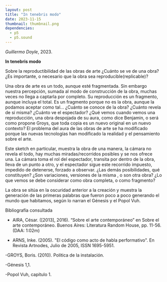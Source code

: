 ```yaml
---
layout: post
title: "In tenebris modo"
date: 2023-11-15
thumbnail: thumbnail.png
dependencies:
  - p5
  - p5.sound
---
```


<div id="div-sketch">
  <script type="text/javascript" src="sketch.js"></script>
</div>

_Guillermo Doyle_, 2023.

**In tenebris modo**




Sobre la reproductibilidad de las obras de arte 
¿Cuánto se ve de una obra? ¿Es importante, o necesario que la obra sea reproducible(replicable)?

Una obra de arte es un todo, aunque esté fragmentada. Sin embargo nuestra percepción, sumada al modo de construcción de la obra, muchas veces no llega a captarla por completo.
Su reproducción es un fragmento, aunque incluya el total. Es un fragmento porque no es la obra, aunque la podamos aceptar como tal… 
¿Cuánto se conoce de la obra? ¿Cuánto revela de sí misma? ¿Cuánto ve el espectador? ¿Qué vemos cuando vemos una reproducción, una obra despojada de su aura, como dice Benjamin, o será como propone Groys, que toda copia es un nuevo original en un nuevo contexto? El problema del aura de las obras de arte se ha modificado porque las nuevas tecnologías han modificado la realidad y el pensamiento sobre el arte.

Este sketch en particular, muestra la obra de una manera, la cámara no revela el todo, hay muchas miradas/recorridos posibles y se nos ofrece una. La cámara toma el rol del espectador, transita por dentro de la obra, lleva de un punto a otro, y el espectador sigue este recorrido impuesto, impedido de detenerse, forzado a observar.
¿Las demás posibilidades, qué constituyen? ¿Son variaciones, versiones de la misma , o son otra obra? ¿Lo que vemos se debe considerar como obra completa, o como fragmento?

La obra se sitúa en la oscuridad anterior a la creación y muestra la generación de las primeras palabras que fueron poco a poco generando el mundo que habitamos, según lo narran el Génesis y el Popol Vuh.

Bibliografía consultada

- AIRA, César. ([2013], 2016). “Sobre el arte contemporáneo” en Sobre el arte contemporáneo. Buenos Aires: Literatura Random House, pp. 11-56. (DAA: 1:02m)

- ARNS, Inke. (2005). "El código como acto de habla performativo". En Revista Artnodes, Julio de 2005, ISSN 1695-5951.

-GROYS, Boris. (2010). Política de la instalación.

-Génesis 1,1.

-Popol Vuh, capítulo 1.
